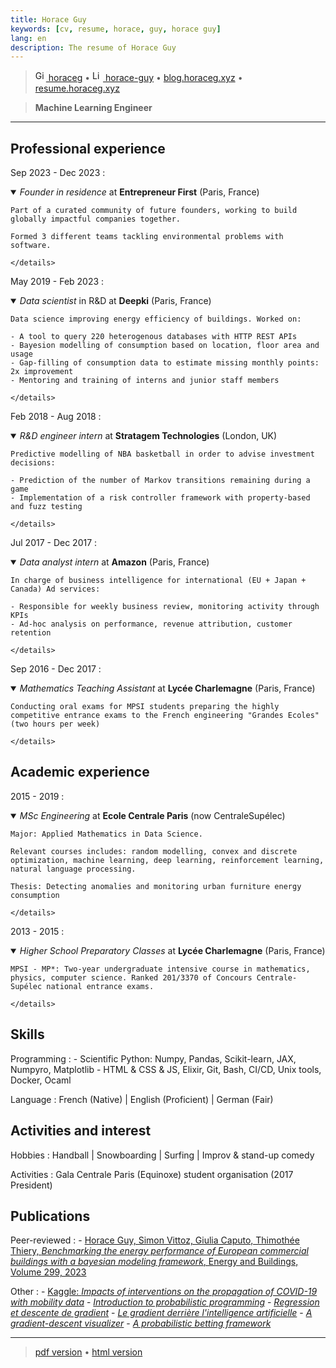 ```yaml
---
title: Horace Guy
keywords: [cv, resume, horace, guy, horace guy]
lang: en
description: The resume of Horace Guy
---
```


> <a href="https://github.com/horaceg" target="_blank" rel="noopener">
> <img src="https://upload.wikimedia.org/wikipedia/commons/9/91/Octicons-mark-github.svg" height="17px" width="17px" alt="Github logo">
> horaceg</a>
> • 
> <a href="https://linkedin.com/in/horace-guy" target="_blank" rel="noopener">
> <img src="https://cdn-icons-png.flaticon.com/512/174/174857.png" height="17px" width="17px" alt="Linkedin logo"> 
> horace-guy</a>
> • 
> <a href="https://blog.horaceg.xyz" target="_blank" rel="noopener">
> blog.horaceg.xyz</a>
> • 
> <a href="https://resume.horaceg.xyz" target="_blank">
> resume.horaceg.xyz</a>
<!-- > \

<!-- ---- -->

> **Machine Learning Engineer**

----

## Professional experience

Sep 2023 - Dec 2023
:   <details open><summary>*Founder in residence* at **Entrepreneur First** (Paris, France)</summary>

    Part of a curated community of future founders, working to build globally impactful companies together.

    Formed 3 different teams tackling environmental problems with software.
    
    </details>

May 2019 - Feb 2023
:   <details open><summary>*Data scientist* in R&D at **Deepki** (Paris, France)</summary>
    
    Data science improving energy efficiency of buildings. Worked on:
    
    - A tool to query 220 heterogenous databases with HTTP REST APIs
    - Bayesion modelling of consumption based on location, floor area and usage
    - Gap-filling of consumption data to estimate missing monthly points: 2x improvement
    - Mentoring and training of interns and junior staff members

    </details>

Feb 2018 - Aug 2018
:   <details open><summary>*R&D engineer intern* at **Stratagem Technologies** (London, UK)</summary>

    Predictive modelling of NBA basketball in order to advise investment decisions:

    - Prediction of the number of Markov transitions remaining during a game
    - Implementation of a risk controller framework with property-based and fuzz testing

    </details>

Jul 2017 - Dec 2017
:   <details open> <summary>*Data analyst intern* at **Amazon** (Paris, France)</summary>

    In charge of business intelligence for international (EU + Japan + Canada) Ad services:

    - Responsible for weekly business review, monitoring activity through KPIs
    - Ad-hoc analysis on performance, revenue attribution, customer retention

    </details>

Sep 2016 - Dec 2017
:   <details open><summary>*Mathematics Teaching Assistant* at **Lycée Charlemagne** (Paris, France)</summary>

    Conducting oral exams for MPSI students preparing the highly competitive entrance exams to the French engineering "Grandes Ecoles" (two hours per week)

    </details>

## Academic experience

2015 - 2019
:   <details open><summary>*MSc Engineering* at **Ecole Centrale Paris** (now CentraleSupélec)</summary>

    Major: Applied Mathematics in Data Science.

    Relevant courses includes: random modelling, convex and discrete optimization, machine learning, deep learning, reinforcement learning, natural language processing.

    Thesis: Detecting anomalies and monitoring urban furniture energy consumption

    </details>

2013 - 2015
:   <details open><summary>*Higher School Preparatory Classes* at **Lycée Charlemagne** (Paris, France)</summary>

    MPSI - MP*: Two-year undergraduate intensive course in mathematics, physics, computer science. Ranked 201/3370 of Concours Centrale-Supélec national entrance exams.

    </details>

## Skills

Programming
:   - Scientific Python: Numpy, Pandas, Scikit-learn, JAX, Numpyro, Matplotlib
    - HTML & CSS & JS, Elixir, Git, Bash, CI/CD, Unix tools, Docker, Ocaml

Language
:   French (Native) | English (Proficient) | German (Fair)

## Activities and interest

Hobbies
:   Handball | Snowboarding | Surfing | Improv & stand-up comedy

Activities
:   Gala Centrale Paris (Equinoxe) student organisation (2017 President)

## Publications

Peer-reviewed
:   - [Horace Guy, Simon Vittoz, Giulia Caputo, Thimothée Thiery,
_Benchmarking the energy performance of European commercial buildings with a bayesian modeling framework_,
Energy and Buildings,
Volume 299,
2023
](https://www.sciencedirect.com/science/article/abs/pii/S0378778823008253)

Other
:   - [Kaggle: _Impacts of interventions on the propagation of COVID-19 with mobility data_](https://www.kaggle.com/achyrogue/impact-of-interventions-through-mobility-data)
    - [_Introduction to probabilistic programming_](https://observablehq.com/@horaceg/probabilistic-programming)
    - [_Regression et descente de gradient_](https://techblog.deepki.com/gradient-descent/)
    - [_Le gradient derrière l'intelligence artificielle_](https://techblog.deepki.com/autodiff/)
    - [_A gradient-descent visualizer_](https://gradfront.pages.dev/)
    - [_A probabilistic betting framework_](https://blog.horaceg.xyz/posts/betting-theory/)

----

> [pdf version](https://resume.horaceg.xyz/horace_guy.pdf) •
> [html version](https://resume.horaceg.xyz)
